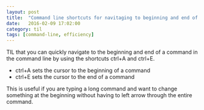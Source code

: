 ```yaml
---
layout: post
title:  "Command line shortcuts for navitaging to beginning and end of a command"
date:   2016-02-09 17:02:00
category: til
tags: [command-line, efficiency]
---
```


TIL that you can quickly navigate to the beginning and end of a command in the command line by using the shortcuts ctrl+A and ctrl+E.

- ctrl+A sets the cursor to the beginning of a command
- ctrl+E sets the cursor to the end of a command

This is useful if you are typing a long command and want to change something at the beginning without having to left arrow through the entire command.
